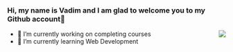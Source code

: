 ### Hi, my name is Vadim and I am glad to welcome you to my Github account👋

<img align = right src="https://github-readme-stats.vercel.app/api?username=vefremenko7&&show_icons=true&title_color=cdff45&icon_color=cdff45&text_color=cdff45&bg_color=191919">

- 🔭 I’m currently working on completing courses
- 🌱 I’m currently learning Web Development

